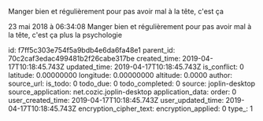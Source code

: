 Manger bien et régulièrement pour pas avoir mal à la tête, c\'est ça

23 mai 2018 à 06:34:08
Manger bien et régulièrement pour pas avoir mal à la tête, c\'est ça
plus la psychologie


id: f7ff5c303e754f5a9bdb4e6da6fa48e1
parent_id: 70c2caf3edac499481b2f26cabe317be
created_time: 2019-04-17T10:18:45.743Z
updated_time: 2019-04-17T10:18:45.743Z
is_conflict: 0
latitude: 0.00000000
longitude: 0.00000000
altitude: 0.0000
author: 
source_url: 
is_todo: 0
todo_due: 0
todo_completed: 0
source: joplin-desktop
source_application: net.cozic.joplin-desktop
application_data: 
order: 0
user_created_time: 2019-04-17T10:18:45.743Z
user_updated_time: 2019-04-17T10:18:45.743Z
encryption_cipher_text: 
encryption_applied: 0
type_: 1